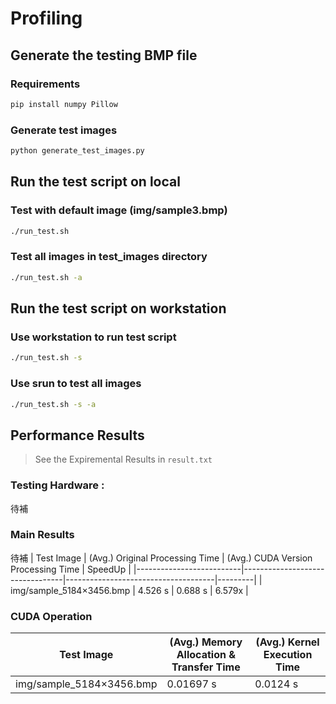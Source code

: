 # Profiling
## Generate the testing BMP file
### Requirements
```bash
pip install numpy Pillow
```

### Generate test images
```bash
python generate_test_images.py
```

## Run the test script on local
### Test with default image (img/sample3.bmp)
```bash
./run_test.sh
```


### Test all images in test_images directory
```bash
./run_test.sh -a
```
## Run the test script on workstation

### Use workstation to run test script
```bash
./run_test.sh -s
```
### Use srun to test all images
```bash
./run_test.sh -s -a
```
## Performance Results
> See the Expiremental Results in `result.txt`
> 
### Testing Hardware : 
待補

### Main Results
待補
| Test Image               | (Avg.) Original Processing Time | (Avg.) CUDA Version Processing Time | SpeedUp |
|--------------------------|---------------------------------|-------------------------------------|---------|
| img/sample_5184×3456.bmp | 4.526 s                         | 0.688 s                             | 6.579x  |

### CUDA Operation
| Test Image               | (Avg.) Memory Allocation & Transfer Time | (Avg.) Kernel Execution Time |
|--------------------------|------------------------------------------|------------------------------|
| img/sample_5184×3456.bmp | 0.01697 s                                | 0.0124 s                     | 